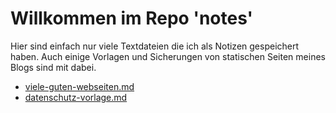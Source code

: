 # Willkommen im Repo 'notes'

Hier sind einfach nur viele Textdateien die ich als Notizen gespeichert haben. Auch einige Vorlagen und Sicherungen von statischen Seiten meines Blogs sind mit dabei.

- [viele-guten-webseiten.md](viele-guten-webseiten.md)
- [datenschutz-vorlage.md](datenschutz-vorlage.md)

